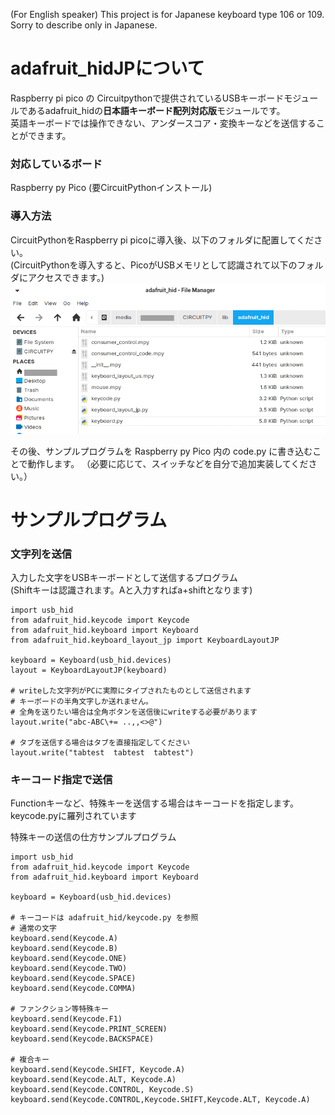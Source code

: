 (For English speaker)
This project is for Japanese keyboard type 106 or 109.
Sorry to describe only in Japanese.

# adafruit_hidJPについて
Raspberry pi pico の Circuitpythonで提供されているUSBキーボードモジュールであるadafruit_hidの**日本語キーボード配列対応版**モジュールです。  
英語キーボードでは操作できない、アンダースコア・変換キーなどを送信することができます。


### 対応しているボード
Raspberry py Pico (要CircuitPythonインストール)


### 導入方法
CircuitPythonをRaspberry pi picoに導入後、以下のフォルダに配置してください。  
(CircuitPythonを導入すると、PicoがUSBメモリとして認識されて以下のフォルダにアクセスできます。)
![/xxx/xxx/Circuitpython/lib/adafruit_hid/](folder.png)

その後、サンプルプログラムを Raspberry py Pico 内の code.py に書き込むことで動作します。
（必要に応じて、スイッチなどを自分で追加実装してください。）

# サンプルプログラム
### 文字列を送信
入力した文字をUSBキーボードとして送信するプログラム  
(Shiftキーは認識されます。Aと入力すればa+shiftとなります)
```
import usb_hid
from adafruit_hid.keycode import Keycode
from adafruit_hid.keyboard import Keyboard
from adafruit_hid.keyboard_layout_jp import KeyboardLayoutJP

keyboard = Keyboard(usb_hid.devices)
layout = KeyboardLayoutJP(keyboard)

# writeした文字列がPCに実際にタイプされたものとして送信されます
# キーボードの半角文字しか送れません。
# 全角を送りたい場合は全角ボタンを送信後にwriteする必要があります
layout.write("abc-ABC\+= ..,,<>@")

# タブを送信する場合はタブを直接指定してください
layout.write("tabtest  tabtest  tabtest")
```
 
### キーコード指定で送信
Functionキーなど、特殊キーを送信する場合はキーコードを指定します。
keycode.pyに羅列されています


特殊キーの送信の仕方サンプルプログラム
```
import usb_hid
from adafruit_hid.keycode import Keycode
from adafruit_hid.keyboard import Keyboard

keyboard = Keyboard(usb_hid.devices)

# キーコードは adafruit_hid/keycode.py を参照
# 通常の文字
keyboard.send(Keycode.A)
keyboard.send(Keycode.B)
keyboard.send(Keycode.ONE)
keyboard.send(Keycode.TWO)
keyboard.send(Keycode.SPACE)
keyboard.send(Keycode.COMMA)

# ファンクション等特殊キー
keyboard.send(Keycode.F1)
keyboard.send(Keycode.PRINT_SCREEN)
keyboard.send(Keycode.BACKSPACE)

# 複合キー
keyboard.send(Keycode.SHIFT, Keycode.A)
keyboard.send(Keycode.ALT, Keycode.A)
keyboard.send(Keycode.CONTROL, Keycode.S)
keyboard.send(Keycode.CONTROL,Keycode.SHIFT,Keycode.ALT, Keycode.A)
```

